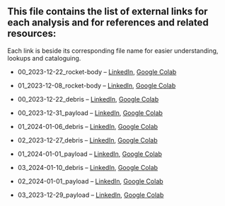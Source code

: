 ## This file contains the list of external links for each analysis and for references and related resources:
Each link is beside its corresponding file name for easier understanding, lookups and cataloguing.

- 00_2023-12-22_rocket-body &ndash; 
[LinkedIn](https://www.linkedin.com/feed/update/urn:li:activity:7143237764979843072), 
[Google Colab](https://colab.research.google.com/drive/1rTs99T62bXewyQiXf-796_2CbUIBFOUQ)

- 01_2023-12-08_rocket-body &ndash;
[LinkedIn](https://www.linkedin.com/feed/update/urn:li:activity:7148291052657868800),
[Google Colab](https://colab.research.google.com/drive/1_h7bHK1bH0cG3EQMg8VhYzeEFmvOFOpX)

- 00_2023-12-22_debris &ndash;
[LinkedIn](https://www.linkedin.com/feed/update/urn:li:activity:7148661669693390848),
[Google Colab](https://colab.research.google.com/drive/1bx0crly_smriy6H42FuAtLNxUmCC9Rqt)

- 00_2023-12-31_payload &ndash;
[LinkedIn](https://www.linkedin.com/feed/update/urn:li:activity:7149035779485253633),
[Google Colab](https://colab.research.google.com/drive/1HYG_Lxxns9idffcALWBzn8Mb_jAMybxj)

- 01_2024-01-06_debris &ndash;
[LinkedIn](https://www.linkedin.com/feed/update/urn:li:activity:7149392369132482560),
[Google Colab](https://colab.research.google.com/drive/1f_fhdmAV7t3KkL0_sXJOZDCxf3J5PtgE)

- 02_2023-12-27_debris &ndash;
[LinkedIn](https://www.linkedin.com/feed/update/urn:li:share:7149945750288805888),
[Google Colab](https://colab.research.google.com/drive/1PGVZXMCaL-Y2k2cFprz4I8R000rTtWb4)

- 01_2024-01-01_payload &ndash;
[LinkedIn](https://www.linkedin.com/posts/spaceprotocolorg_spacedebris-communication-worldeconomicforum-activity-7150497001791475714-F3QV),
[Google Colab](https://colab.research.google.com/drive/10zfVSpn0EdapXWAvQ1RXwrcVsvkB32rP)

- 03_2024-01-10_debris &ndash;
[LinkedIn](https://www.linkedin.com/feed/update/urn:li:activity:7150834330485833728),
[Google Colab](https://colab.research.google.com/drive/1mMwnwZw7ZbQN0g91HI_FZxUP7jiXl7I9)

- 02_2024-01-01_payload &ndash;
[LinkedIn](https://www.linkedin.com/feed/update/urn:li:activity:7151588247272329216),
[Google Colab](https://colab.research.google.com/drive/1hgrSu9dN1dSjWcCthU4EfGBtAVoJxyL-)

- 03_2023-12-29_payload &ndash;
[LinkedIn](https://www.linkedin.com/feed/update/urn:li:activity:7152808893797072896),
[Google Colab](https://colab.research.google.com/drive/1CiZ74v21Ve3_tSTlxAfPoYsnJdTOPni_)